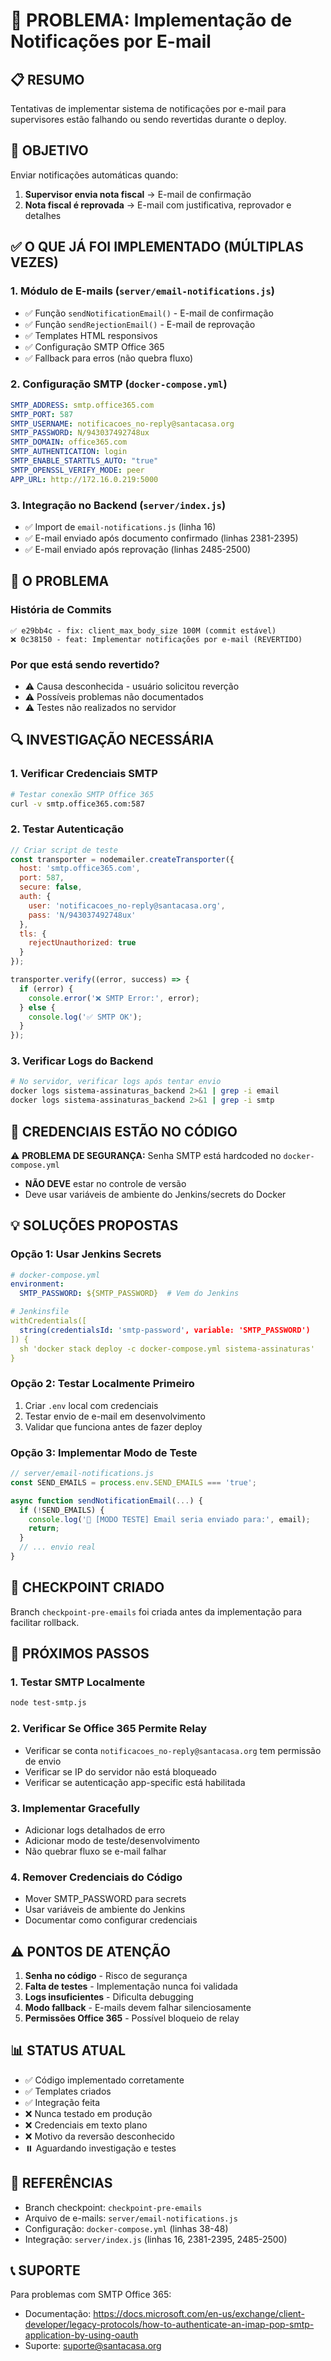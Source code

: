 # 📧 PROBLEMA: Implementação de Notificações por E-mail

## 📋 RESUMO
Tentativas de implementar sistema de notificações por e-mail para supervisores estão falhando ou sendo revertidas durante o deploy.

## 🎯 OBJETIVO
Enviar notificações automáticas quando:
1. **Supervisor envia nota fiscal** → E-mail de confirmação
2. **Nota fiscal é reprovada** → E-mail com justificativa, reprovador e detalhes

## ✅ O QUE JÁ FOI IMPLEMENTADO (MÚLTIPLAS VEZES)

### 1. Módulo de E-mails (`server/email-notifications.js`)
- ✅ Função `sendNotificationEmail()` - E-mail de confirmação
- ✅ Função `sendRejectionEmail()` - E-mail de reprovação  
- ✅ Templates HTML responsivos
- ✅ Configuração SMTP Office 365
- ✅ Fallback para erros (não quebra fluxo)

### 2. Configuração SMTP (`docker-compose.yml`)
```yaml
SMTP_ADDRESS: smtp.office365.com
SMTP_PORT: 587
SMTP_USERNAME: notificacoes_no-reply@santacasa.org
SMTP_PASSWORD: N/943037492748ux
SMTP_DOMAIN: office365.com
SMTP_AUTHENTICATION: login
SMTP_ENABLE_STARTTLS_AUTO: "true"
SMTP_OPENSSL_VERIFY_MODE: peer
APP_URL: http://172.16.0.219:5000
```

### 3. Integração no Backend (`server/index.js`)
- ✅ Import de `email-notifications.js` (linha 16)
- ✅ E-mail enviado após documento confirmado (linhas 2381-2395)
- ✅ E-mail enviado após reprovação (linhas 2485-2500)

## 🔴 O PROBLEMA

### História de Commits
```
✅ e29bb4c - fix: client_max_body_size 100M (commit estável)
❌ 0c38150 - feat: Implementar notificações por e-mail (REVERTIDO)
```

### Por que está sendo revertido?
- ⚠️ Causa desconhecida - usuário solicitou reverção
- ⚠️ Possíveis problemas não documentados
- ⚠️ Testes não realizados no servidor

## 🔍 INVESTIGAÇÃO NECESSÁRIA

### 1. Verificar Credenciais SMTP
```bash
# Testar conexão SMTP Office 365
curl -v smtp.office365.com:587
```

### 2. Testar Autenticação
```javascript
// Criar script de teste
const transporter = nodemailer.createTransporter({
  host: 'smtp.office365.com',
  port: 587,
  secure: false,
  auth: {
    user: 'notificacoes_no-reply@santacasa.org',
    pass: 'N/943037492748ux'
  },
  tls: {
    rejectUnauthorized: true
  }
});

transporter.verify((error, success) => {
  if (error) {
    console.error('❌ SMTP Error:', error);
  } else {
    console.log('✅ SMTP OK');
  }
});
```

### 3. Verificar Logs do Backend
```bash
# No servidor, verificar logs após tentar envio
docker logs sistema-assinaturas_backend 2>&1 | grep -i email
docker logs sistema-assinaturas_backend 2>&1 | grep -i smtp
```

## 🚫 CREDENCIAIS ESTÃO NO CÓDIGO
⚠️ **PROBLEMA DE SEGURANÇA:** Senha SMTP está hardcoded no `docker-compose.yml`
- **NÃO DEVE** estar no controle de versão
- Deve usar variáveis de ambiente do Jenkins/secrets do Docker

## 💡 SOLUÇÕES PROPOSTAS

### Opção 1: Usar Jenkins Secrets
```yaml
# docker-compose.yml
environment:
  SMTP_PASSWORD: ${SMTP_PASSWORD}  # Vem do Jenkins

# Jenkinsfile
withCredentials([
  string(credentialsId: 'smtp-password', variable: 'SMTP_PASSWORD')
]) {
  sh 'docker stack deploy -c docker-compose.yml sistema-assinaturas'
}
```

### Opção 2: Testar Localmente Primeiro
1. Criar `.env` local com credenciais
2. Testar envio de e-mail em desenvolvimento
3. Validar que funciona antes de fazer deploy

### Opção 3: Implementar Modo de Teste
```javascript
// server/email-notifications.js
const SEND_EMAILS = process.env.SEND_EMAILS === 'true';

async function sendNotificationEmail(...) {
  if (!SEND_EMAILS) {
    console.log('📧 [MODO TESTE] Email seria enviado para:', email);
    return;
  }
  // ... envio real
}
```

## 📝 CHECKPOINT CRIADO
Branch `checkpoint-pre-emails` foi criada antes da implementação para facilitar rollback.

## 🎯 PRÓXIMOS PASSOS

### 1. Testar SMTP Localmente
```bash
node test-smtp.js
```

### 2. Verificar Se Office 365 Permite Relay
- Verificar se conta `notificacoes_no-reply@santacasa.org` tem permissão de envio
- Verificar se IP do servidor não está bloqueado
- Verificar se autenticação app-specific está habilitada

### 3. Implementar Gracefully
- Adicionar logs detalhados de erro
- Adicionar modo de teste/desenvolvimento
- Não quebrar fluxo se e-mail falhar

### 4. Remover Credenciais do Código
- Mover SMTP_PASSWORD para secrets
- Usar variáveis de ambiente do Jenkins
- Documentar como configurar credenciais

## ⚠️ PONTOS DE ATENÇÃO

1. **Senha no código** - Risco de segurança
2. **Falta de testes** - Implementação nunca foi validada
3. **Logs insuficientes** - Dificulta debugging
4. **Modo fallback** - E-mails devem falhar silenciosamente
5. **Permissões Office 365** - Possível bloqueio de relay

## 📊 STATUS ATUAL
- ✅ Código implementado corretamente
- ✅ Templates criados
- ✅ Integração feita
- ❌ Nunca testado em produção
- ❌ Credenciais em texto plano
- ❌ Motivo da reversão desconhecido
- ⏸️ Aguardando investigação e testes

## 🔗 REFERÊNCIAS

- Branch checkpoint: `checkpoint-pre-emails`
- Arquivo de e-mails: `server/email-notifications.js`
- Configuração: `docker-compose.yml` (linhas 38-48)
- Integração: `server/index.js` (linhas 16, 2381-2395, 2485-2500)

## 📞 SUPORTE

Para problemas com SMTP Office 365:
- Documentação: https://docs.microsoft.com/en-us/exchange/client-developer/legacy-protocols/how-to-authenticate-an-imap-pop-smtp-application-by-using-oauth
- Suporte: suporte@santacasa.org

